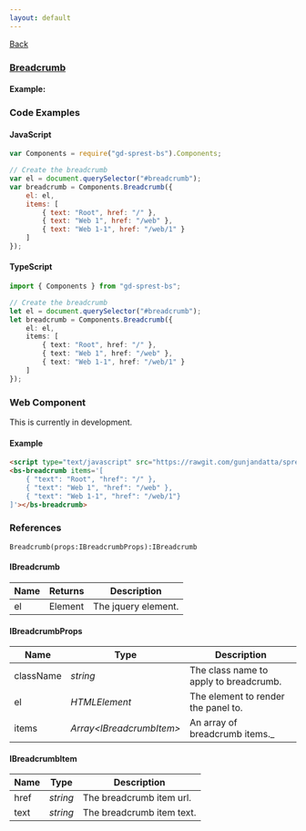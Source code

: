 ```yaml
---
layout: default
---
```

<div class="page-info" markdown="1">

[Back](/bs)

</div>

### [Breadcrumb](https://getbootstrap.com/docs/4.1/components/breadcrumbs)

#### Example:

<div id="breadcrumb"></div>

### Code Examples

#### JavaScript
```js
var Components = require("gd-sprest-bs").Components;

// Create the breadcrumb
var el = document.querySelector("#breadcrumb");
var breadcrumb = Components.Breadcrumb({
    el: el,
    items: [
        { text: "Root", href: "/" },
        { text: "Web 1", href: "/web" },
        { text: "Web 1-1", href: "/web/1" }
    ]
});
```
#### TypeScript
```ts
import { Components } from "gd-sprest-bs";

// Create the breadcrumb
let el = document.querySelector("#breadcrumb");
let breadcrumb = Components.Breadcrumb({
    el: el,
    items: [
        { text: "Root", href: "/" },
        { text: "Web 1", href: "/web" },
        { text: "Web 1-1", href: "/web/1" }
    ]
});
```

### Web Component
This is currently in development.

#### Example

```html
<script type="text/javascript" src="https://rawgit.com/gunjandatta/sprest-bs/master/wc/dist/gd-sprest-bs.js"></script>
<bs-breadcrumb items='[
    { "text": "Root", "href": "/" }, 
    { "text": "Web 1", "href": "/web" }, 
    { "text": "Web 1-1", "href": "/web/1"}
]'></bs-breadcrumb>
```

<bs-breadcrumb items='[
    { "text": "Root", "href": "/" }, 
    { "text": "Web 1", "href": "/web" }, 
    { "text": "Web 1-1", "href": "/web/1"}
]'></bs-breadcrumb>

### References

```
Breadcrumb(props:IBreadcrumbProps):IBreadcrumb
```

#### IBreadcrumb

| Name | Returns | Description |
| --- | --- | --- |
| el | Element | The jquery element. |

#### IBreadcrumbProps

| Name | Type | Description |
| --- | --- | --- |
| className | _string_ | The class name to apply to breadcrumb. |
| el | _HTMLElement_ | The element to render the panel to. |
| items | _Array&lt;IBreadcrumbItem&gt;_ | An array of breadcrumb items._ |

#### IBreadcrumbItem

| Name | Type | Description |
| --- | --- | --- |
| href | _string_ | The breadcrumb item url. |
| text | _string_ | The breadcrumb item text. |

<script src="https://rawgit.com/gunjandatta/sprest-bs/master/wc/dist/gd-sprest-bs.js"></script>
<script type="text/javascript">
    // Wait for the window to be loaded
    window.addEventListener("load", function() {
        // See if a breadcrumb exists
        var breadcrumb = document.querySelector("#breadcrumb");
        if(breadcrumb) {
            // Render the breadcrumb
            $REST.Components.Breadcrumb({
                el: breadcrumb,
                items: [
                    { text: "Root", href: "/" },
                    { text: "Web 1", href: "/web" },
                    { text: "Web 1-1", href: "/web/1" }
                ]
            });
        }
    });
</script>